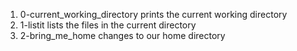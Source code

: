 1. 0-current_working_directory prints the current working directory
2. 1-listit lists the files in the current directory
3. 2-bring_me_home changes to our home directory